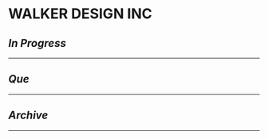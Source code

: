 # WALKER DESIGN INC

## *In Progress*

--------------------

## *Que*

-----------------------------------
## *Archive*

-----------------------------------

